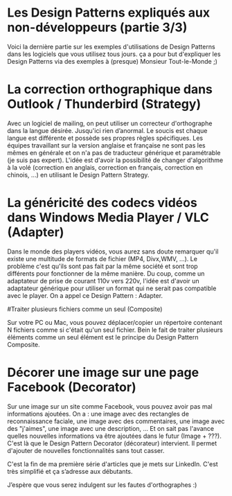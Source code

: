 # Les Design Patterns expliqués aux non-développeurs (partie 3/3)


Voici la dernière partie sur les exemples d'utilisations de Design Patterns dans les logiciels que vous utilisez tous jours. ça a pour but d'expliquer les Design Patterns via des exemples à (presque) Monsieur Tout-le-Monde ;)

# La correction orthographique dans Outlook / Thunderbird (Strategy)

Avec un logiciel de mailing, on peut utiliser un correcteur d'orthographe dans la langue désirée. Jusqu'ici rien d’anormal. Le soucis est chaque langue est différente et possède ses propres règles spécifiques. Les équipes travaillant sur la version anglaise et française ne sont pas les mêmes en générale et on n'a pas de traducteur générique et paramétrable (je suis pas expert). L'idée est d'avoir la possibilité de changer d'algorithme à la volé (correction en anglais, correction en français, correction en chinois, ...) en utilisant le Design Pattern Strategy.

# La généricité des codecs vidéos dans Windows Media Player / VLC (Adapter)

Dans le monde des players vidéos, vous aurez sans doute remarquer qu'il existe une multitude de formats de fichier (MP4, Divx,WMV, ...). Le problème c'est qu'ils sont pas fait par la même société et sont trop différents pour fonctionner de la même manière. Du coup, comme un adaptateur de prise de courant 110v vers 220v, l'idée est d'avoir un adaptateur générique pour utiliser un format qui ne serait pas compatible avec le player. On a appel ce Design Pattern : Adapter.

#Traiter plusieurs fichiers comme un seul (Composite)

Sur votre PC ou Mac, vous pouvez déplacer/copier un répertoire contenant N fichiers comme si c'était qu'un seul fichier. Bein le fait de traiter plusieurs éléments comme un seul élément est le principe du Design Pattern Composite.

# Décorer une image sur une page Facebook (Decorator)

Sur une image sur un site comme Facebook, vous pouvez avoir pas mal informations ajoutées. On a : une image avec des rectangles de reconnaissance faciale, une image avec des commentaires, une image avec des "j'aimes", une image avec une description, ... Et on sait pas l'avance quelles nouvelles informations va être ajoutées dans le futur (Image + ???). C'est là que le Design Pattern Decorator (décorateur) intervient. Il permet d'ajouter de nouvelles fonctionnalités sans tout casser.


C'est la fin de ma première série d'articles que je mets sur LinkedIn. C'est très simplifié et ça s’adresse aux débutants.

J’espère que vous serez indulgent sur les fautes d'orthographes :)
